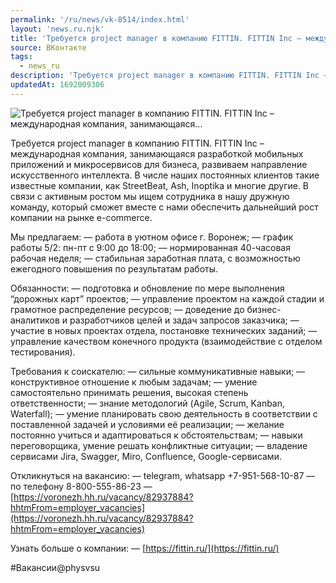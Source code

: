 ```yaml
---
permalink: '/ru/news/vk-8514/index.html'
layout: 'news.ru.njk'
title: 'Требуется project manager в компанию FITTIN. FITTIN Inc – международная компания, занимающаяся…'
source: ВКонтакте
tags:
  - news_ru
description: 'Требуется project manager в компанию FITTIN. FITTIN Inc – международная компания, занимающаяся…'
updatedAt: 1692009306
---
```

![Требуется project manager в компанию FITTIN. FITTIN Inc – международная компания, занимающаяся…](https://sun9-65.userapi.com/impg/Epuh9HiqUJsA2n81B3erm_4Sd11pM2a9Ka61Tg/z5k0uqurA4Y.jpg?size=510x340&quality=95&sign=0598baa3fb0b8443ff06c752786586b9&c_uniq_tag=0heU1pJx1nPXyW7kegp7JJvKyH_dEo1wShu36muuOL8&type=album)

Требуется project manager в компанию FITTIN.
FITTIN Inc – международная компания, занимающаяся разработкой мобильных приложений и микросервисов для бизнеса, развиваем направление искусственного интеллекта. В числе наших постоянных клиентов такие известные компании, как StreetBeat, Ash, Inoptika и многие другие.
В связи с активным ростом мы ищем сотрудника в нашу дружную команду, который сможет вместе с нами обеспечить дальнейший рост компании на рынке e-commerce.

Мы предлагаем:
— работа в уютном офисе г. Воронеж;
— график работы 5/2: пн-пт с 9:00 до 18:00;
— нормированная 40-часовая рабочая неделя;
— стабильная заработная плата, с возможностью ежегодного повышения по результатам работы.

Обязанности:
— подготовка и обновление по мере выполнения “дорожных карт” проектов;
— управление проектом на каждой стадии и грамотное распределение ресурсов;
— доведение до бизнес-аналитиков и разработчиков целей и задач запросов заказчика;
— участие в новых проектах отдела, постановке технических заданий;
— управление качеством конечного продукта (взаимодействие с отделом тестирования).

Требования к соискателю:
— сильные коммуникативные навыки;
— конструктивное отношение к любым задачам;
— умение самостоятельно принимать решения, высокая степень ответственности;
— знание методологий (Agile, Scrum, Kanban, Waterfall);
— умение планировать свою деятельность в соответствии с поставленной задачей и условиями её реализации;
— желание постоянно учиться и адаптироваться к обстоятельствам;
— навыки переговорщика, умение решать конфликтные ситуации;
— владение сервисами Jira, Swagger, Miro, Confluence, Google-сервисами.

Откликнуться на вакансию:
— telegram, whatsapp +7-951-568-10-87
— по телефону 8-800-555-86-23
— [https://voronezh.hh.ru/vacancy/82937884?hhtmFrom=employer_vacancies](https://voronezh.hh.ru/vacancy/82937884?hhtmFrom=employer_vacancies)

Узнать больше о компании:
— [https://fittin.ru/](https://fittin.ru/)

#Вакансии@physvsu
